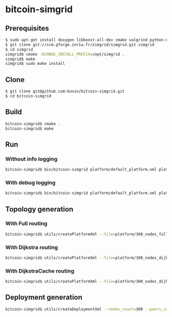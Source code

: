 # bitcoin-simgrid

## Prerequisites
```bash
$ sudo apt-get install doxygen libboost-all-dev cmake valgrind python-networkx git
$ git clone git://scm.gforge.inria.fr/simgrid/simgrid.git simgrid
$ cd simgrid
simgrid$ cmake -DCMAKE_INSTALL_PREFIX=/opt/simgrid .
simgrid$ make
simgrid$ sudo make install
```

## Clone
```bash
$ git clone git@github.com:kovin/bitcoin-simgrid.git
$ cd bitcoin-simgrid
```

## Build
```bash
bitcoin-simgrid$ cmake .
bitcoin-simgrid$ make
```

## Run
### Without info logging
```bash
bitcoin-simgrid$ bin/bitcoin-simgrid platform/default_platform.xml platform/default_deployment/

```
### With debug logging
```bash
bitcoin-simgrid$ bin/bitcoin-simgrid platform/default_platform.xml platform/default_deployment/ --log="bitcoin_simgrid.fmt:%10h:%e%m%n bitcoin_simgrid.thres:debug"

```

## Topology generation
### With Full routing
```bash
bitcoin-simgrid$ utils/createPlatformXml --file=platform/300_nodes_full_routing.xml --hosts_count=300 --edges=8 --routing=Full --seed=1
```
### With Dijkstra routing
```bash
bitcoin-simgrid$ utils/createPlatformXml --file=platform/300_nodes_dijkstra_routing.xml --hosts_count=300 --edges=8 --routing=Dijkstra --seed=1
```
### With DijkstraCache routing
```bash
bitcoin-simgrid$ utils/createPlatformXml --file=platform/300_nodes_dijkstracache_routing.xml --hosts_count=300 --edges=8 --routing=DijkstraCache --seed=1
```

## Deployment generation
```bash
bitcoin-simgrid$ utils/createDeploymentXml --nodes_count=300 --peers_count=8 --data_dir=platform/300_nodes_deployment --miners_ratio=10
```
